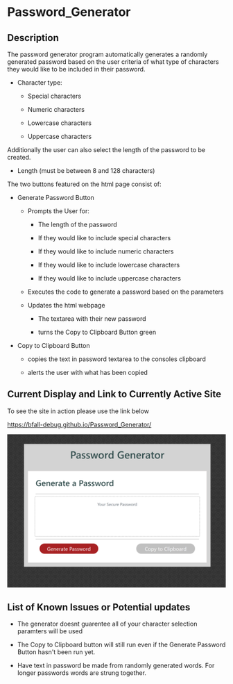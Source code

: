 # Password_Generator
## Description

The password generator program automatically generates a randomly generated password based on the user criteria of what type of characters they would like to be included in their password.

* Character type:

  * Special characters 

  * Numeric characters

  * Lowercase characters

  * Uppercase characters

Additionally the user can also select the length of the password to be created.

* Length (must be between 8 and 128 characters)

The two buttons featured on the html page consist of:

* Generate Password Button

    * Prompts the User for:

        * The length of the password

        * If they would like to include special characters

        * If they would like to include numeric characters

        * If they would like to include lowercase characters

        * If they would like to include uppercase characters

    * Executes the code to generate a password based on the parameters

    * Updates the html webpage

        * The textarea with their new password

        * turns the Copy to Clipboard Button green

* Copy to Clipboard Button

    * copies the text in password textarea to the consoles clipboard

    * alerts the user with what has been copied

## Current Display and Link to Currently Active Site

To see the site in action please use the link below

https://bfall-debug.github.io/Password_Generator/


![screenshot](assets/images/screenshot.PNG)

## List of Known Issues or Potential updates

* The generator doesnt guarentee all of your character selection paramters will be used

* The Copy to Clipboard button will still run even if the Generate Password Button hasn't been run yet.

* Have text in password be made from randomly generated words. For longer passwords words are strung together.
